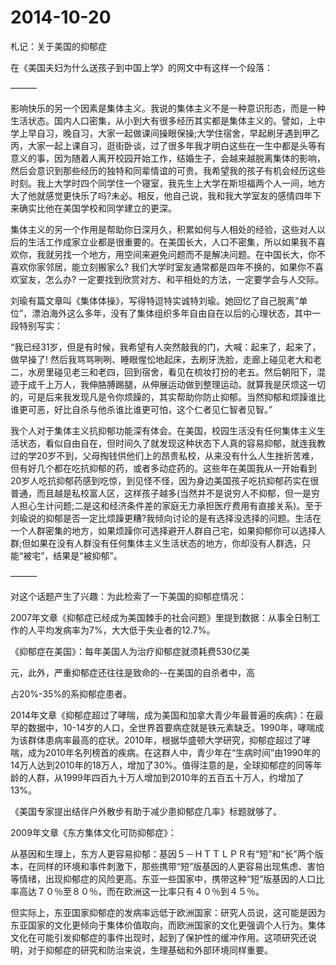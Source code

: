 # 2014-10-20

札记：关于美国的抑郁症

在《美国夫妇为什么送孩子到中国上学》的网文中有这样一个段落：

———

影响快乐的另一个因素是集体主义。我说的集体主义不是一种意识形态，而是一种生活状态。国内人口密集，从小到大有很多经历其实都是集体主义的。譬如，上中学上早自习，晚自习，大家一起做课间操眼保操;大学住宿舍，早起刷牙遇到甲乙丙，大家一起上课自习，逛街卧谈，过了很多年我才明白这些在一生中都是头等有意义的事，因为随着人离开校园开始工作，结婚生子，会越来越脱离集体的影响，然后会意识到那些经历的独特和同辈情谊的可贵。我希望我的孩子有机会经历这些时刻。我上大学时四个同学住一个寝室，我先生上大学在斯坦福两个人一间，地方大了他就感觉更快乐了吗?未必。相反，他自己说，我和我大学室友的感情四年下来确实比他在美国学校和同学建立的更深。

集体主义的另一个作用是帮助你日深月久，积累如何与人相处的经验，这些对人以后的生活工作成家立业都是很重要的。在美国长大，人口不密集，所以如果我不喜欢你，我就另找一个地方，用空间来避免问题而不是解决问题。在中国长大，你不喜欢你家邻居，能立刻搬家么? 我们大学时室友通常都是四年不换的，如果你不喜欢室友，怎么办? 一定要找到欣赏对方、和平相处的方法，一定要学会与人交际。

刘瑜有篇文章叫《集体体操》，写得特逗特实诚特刘瑜。她回忆了自己脱离“单位”，漂泊海外这么多年，没有了集体组织多年自由自在以后的心理状态，其中一段特别写实：

“我已经31岁，但是有时候，我希望有人突然敲我的门，大喊：起来了，起来了，做早操了! 然后我骂骂咧咧、睡眼惺忪地起床，去刷牙洗脸，走廊上碰见老大和老二，水房里碰见老三和老四，回到宿舍，看见在梳妆打扮的老五。然后朝阳下，混迹于成千上万人，我伸胳膊踢腿，从伸展运动做到整理运动。就算我是厌烦这一切的，可是后来我发现凡是令你烦躁的，其实帮助你防止抑郁。当然抑郁和烦躁谁比谁更可恶，好比自杀与他杀谁比谁更可怕，这个仁者见仁智者见智。”

我个人对于集体主义抗抑郁功能深有体会。在美国，校园生活没有任何集体主义生活状态，看似自由自在，但时间久了就发现这种状态下人真的容易抑郁，就连我教过的学20岁不到，父母掏钱供他们上的昂贵私校，从来没有什么人生挫折苦难，但有好几个都在吃抗抑郁的药，或者多动症药的。这些年在美国我从一开始看到20岁人吃抗抑郁药感到吃惊，到见怪不怪，因为身边美国孩子吃抗抑郁药实在很普通，而且越是私校富人区，这样孩子越多(当然并不是说穷人不抑郁，但一是穷人担心生计问题;二是这和经济条件差的家庭无力承担医疗费用有直接关系)。至于刘瑜说的抑郁是否一定比烦躁更糟?我倾向讨论的是有选择没选择的问题。生活在一个人群密集的地方，如果烦躁你可选择避开人群自己宅，如果抑郁你可以选择人群;但如果在没有人群没有任何集体主义生活状态的地方，你却没有人群选，只能“被宅”，结果是“被抑郁”。

———

对这个话题产生了兴趣：为此检索了一下美国的抑郁症情况：

2007年文章《抑郁症已经成为美国棘手的社会问题》里提到数据：从事全日制工作的人平均发病率为7%，大大低于失业者的12.7%。

《抑郁症在美国》：每年美国人为治疗抑郁症就须耗费530亿美

元，此外，严重抑郁症还往往是致命的--在美国的自杀者中，高

占20%-35%的系抑郁症患者。

2014年文章《抑郁症超过了哮喘，成为美国和加拿大青少年最普遍的疾病》：在最早的数据中，10-14岁的人口，全世界首要病症就是铁元素缺乏。1990年，哮喘成为该群体患病率最高的症状。2010年，根据华盛顿大学研究，抑郁症超过了哮喘，成为2010年名列榜首的疾病。在这群人中，青少年在“生病时间”由1990年的14万人达到2010年的18万人，增加了30%。值得注意的是，全球抑郁症的同等年龄的人群，从1999年四百九十万人增加到2010年的五百五十万人，约增加了13%。

《美国专家提出结伴户外散步有助于减少患抑郁症几率》标题就够了。

2009年文章《东方集体文化可防抑郁症》：

从基因和生理上，东方人更容易抑郁：基因５－ＨＴＴＬＰＲ有“短”和“长”两个版本，在同样的环境和事件刺激下，那些携带“短”版基因的人更容易出现焦虑、害怕等情绪，出现抑郁症的风险更高。东亚一些国家中，携带这种“短”版基因的人口比率高达７０％至８０％，而在欧洲这一比率只有４０％到４５％。

但实际上，东亚国家抑郁症的发病率远低于欧洲国家：研究人员说，这可能是因为东亚国家的文化更倾向于集体价值取向，而欧洲国家的文化更强调个人行为。集体文化在可能引发抑郁症的事件出现时，起到了保护性的缓冲作用。这项研究还说明，对于抑郁症的研究和防治来说，生理基础和外部环境同样重要。
